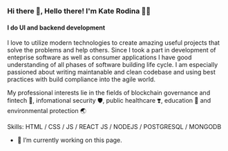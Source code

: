 ### Hi there 👋, Hello there! I'm Kate Rodina 💛💙
#### I do UI and backend development
I love to utilize modern technologies to create amazing useful projects that solve the problems and help others. 
Since I took a part in development of enteprise software as well as consumer applications I have good understanding of all phases of software building life cycle. I am especially passioned about writing maintanable and clean codebase and using best practices with build compliance into the agile world.

My professional interests lie in the fields of blockchain governance and fintech 🔑, infomational security 🛡, public healthcare ❣️, education 📖 and environmental protection 🌏

Skills:  HTML / CSS / JS / REACT JS / NODEJS / POSTGRESQL / MONGODB 

- 🔭 I’m currently working on this page. 




